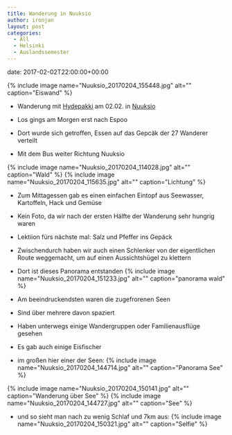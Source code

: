 ```yaml
---
title: Wanderung in Nuuksio
author: ironjan
layout: post
categories:
  - All
  - Helsinki
  - Auslandssemester
---
```


date: 2017-02-02T22:00:00+00:00

{% include image name="Nuuksio_20170204_155448.jpg" alt="" caption="Eiswand" %}

 * Wanderung mit [Hydepakki]() am 02.02. in  [Nuuksio]()
 
* Los gings am Morgen erst nach Espoo
* Dort wurde sich getroffen, Essen auf das Gepcäk der 27 Wanderer verteilt
* Mit dem Bus weiter Richtung Nuuksio

{% include image name="Nuuksio_20170204_114028.jpg" alt="" caption="Wald" %}
{% include image name="Nuuksio_20170204_115635.jpg" alt="" caption="Lichtung" %}

 * Zum Mittagessen gab es einen einfachen Eintopf aus Seewasser, Kartoffeln, Hack und Gemüse
 * Kein Foto, da wir nach der ersten Hälfte der Wanderung sehr hungrig waren
 * Lektiion fürs nächste mal: Salz und Pfeffer ins Gepäck
 * Zwischendurch haben wir auch einen Schlenker von der eigentlichen Route weggemacht, um auf einen Aussichtshügel zu klettern
 * Dort ist dieses Panorama entstanden
{% include image name="Nuuksio_20170204_151233.jpg" alt="" caption="panorama wald" %}
  

 * Am beeindruckendsten waren die zugefrorenen Seen
 * Sind über mehrere davon spaziert
 * Haben unterwegs einige Wandergruppen oder Familienausflüge gesehen
 * Es gab auch einige Eisfischer
* im großen hier einer der Seen:  {% include image name="Nuuksio_20170204_144714.jpg" alt="" caption="Panorama See" %}

{% include image name="Nuuksio_20170204_150141.jpg" alt="" caption="Wanderung über See" %}
{% include image name="Nuuksio_20170204_144727.jpg" alt="" caption="See" %}

 * und so sieht man nach zu wenig Schlaf und 7km aus: 
{% include image name="Nuuksio_20170204_150321.jpg" alt="" caption="Selfie" %}




